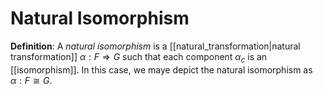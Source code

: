 # Natural Isomorphism
**Definition**: A *natural isomorphism* is a [[natural_transformation|natural transformation]] $\alpha: F \Rightarrow G$ such that each component $\alpha_c$ is an [[isomorphism]]. In this case, we maye depict the natural isomorphism as $\alpha: F \cong G$.